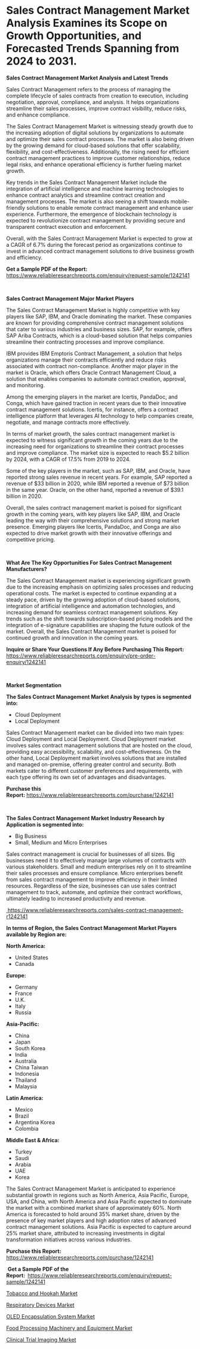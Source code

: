 <p><h1>Sales Contract Management Market Analysis Examines its Scope on Growth Opportunities, and Forecasted Trends Spanning from 2024 to 2031.</h1></p><p><strong>Sales Contract Management Market Analysis and Latest Trends</strong></p>
<p><p>Sales Contract Management refers to the process of managing the complete lifecycle of sales contracts from creation to execution, including negotiation, approval, compliance, and analysis. It helps organizations streamline their sales processes, improve contract visibility, reduce risks, and enhance compliance.</p><p>The Sales Contract Management Market is witnessing steady growth due to the increasing adoption of digital solutions by organizations to automate and optimize their sales contract processes. The market is also being driven by the growing demand for cloud-based solutions that offer scalability, flexibility, and cost-effectiveness. Additionally, the rising need for efficient contract management practices to improve customer relationships, reduce legal risks, and enhance operational efficiency is further fueling market growth.</p><p>Key trends in the Sales Contract Management Market include the integration of artificial intelligence and machine learning technologies to enhance contract analytics and streamline contract creation and management processes. The market is also seeing a shift towards mobile-friendly solutions to enable remote contract management and enhance user experience. Furthermore, the emergence of blockchain technology is expected to revolutionize contract management by providing secure and transparent contract execution and enforcement.</p><p>Overall, with the Sales Contract Management Market is expected to grow at a CAGR of 6.7% during the forecast period as organizations continue to invest in advanced contract management solutions to drive business growth and efficiency.</p></p>
<p><strong>Get a Sample PDF of the Report:&nbsp;</strong> <a href="https://www.reliableresearchreports.com/enquiry/request-sample/1242141">https://www.reliableresearchreports.com/enquiry/request-sample/1242141</a></p>
<p>&nbsp;</p>
<p><strong>Sales Contract Management Major Market Players</strong></p>
<p><p>The Sales Contract Management Market is highly competitive with key players like SAP, IBM, and Oracle dominating the market. These companies are known for providing comprehensive contract management solutions that cater to various industries and business sizes. SAP, for example, offers SAP Ariba Contracts, which is a cloud-based solution that helps companies streamline their contracting processes and improve compliance.</p><p>IBM provides IBM Emptoris Contract Management, a solution that helps organizations manage their contracts efficiently and reduce risks associated with contract non-compliance. Another major player in the market is Oracle, which offers Oracle Contract Management Cloud, a solution that enables companies to automate contract creation, approval, and monitoring.</p><p>Among the emerging players in the market are Icertis, PandaDoc, and Conga, which have gained traction in recent years due to their innovative contract management solutions. Icertis, for instance, offers a contract intelligence platform that leverages AI technology to help companies create, negotiate, and manage contracts more effectively.</p><p>In terms of market growth, the sales contract management market is expected to witness significant growth in the coming years due to the increasing need for organizations to streamline their contract processes and improve compliance. The market size is expected to reach $5.2 billion by 2024, with a CAGR of 17.5% from 2019 to 2024.</p><p>Some of the key players in the market, such as SAP, IBM, and Oracle, have reported strong sales revenue in recent years. For example, SAP reported a revenue of $33 billion in 2020, while IBM reported a revenue of $73 billion in the same year. Oracle, on the other hand, reported a revenue of $39.1 billion in 2020.</p><p>Overall, the sales contract management market is poised for significant growth in the coming years, with key players like SAP, IBM, and Oracle leading the way with their comprehensive solutions and strong market presence. Emerging players like Icertis, PandaDoc, and Conga are also expected to drive market growth with their innovative offerings and competitive pricing.</p></p>
<p>&nbsp;</p>
<p><strong>What Are The Key Opportunities For Sales Contract Management Manufacturers?</strong></p>
<p><p>The Sales Contract Management market is experiencing significant growth due to the increasing emphasis on optimizing sales processes and reducing operational costs. The market is expected to continue expanding at a steady pace, driven by the growing adoption of cloud-based solutions, integration of artificial intelligence and automation technologies, and increasing demand for seamless contract management solutions. Key trends such as the shift towards subscription-based pricing models and the integration of e-signature capabilities are shaping the future outlook of the market. Overall, the Sales Contract Management market is poised for continued growth and innovation in the coming years.</p></p>
<p><strong>Inquire or Share Your Questions If Any Before Purchasing This Report:</strong> <a href="https://www.reliableresearchreports.com/enquiry/pre-order-enquiry/1242141">https://www.reliableresearchreports.com/enquiry/pre-order-enquiry/1242141</a></p>
<p>&nbsp;</p>
<p><strong>Market Segmentation</strong></p>
<p><strong>The Sales Contract Management Market Analysis by types is segmented into:</strong></p>
<p><ul><li>Cloud Deployment</li><li>Local Deployment</li></ul></p>
<p><p>Sales Contract Management market can be divided into two main types: Cloud Deployment and Local Deployment. Cloud Deployment market involves sales contract management solutions that are hosted on the cloud, providing easy accessibility, scalability, and cost-effectiveness. On the other hand, Local Deployment market involves solutions that are installed and managed on-premise, offering greater control and security. Both markets cater to different customer preferences and requirements, with each type offering its own set of advantages and disadvantages.</p></p>
<p><strong>Purchase this Report:&nbsp;</strong><a href="https://www.reliableresearchreports.com/purchase/1242141">https://www.reliableresearchreports.com/purchase/1242141</a></p>
<p>&nbsp;</p>
<p><strong>The Sales Contract Management Market Industry Research by Application is segmented into:</strong></p>
<p><ul><li>Big Business</li><li>Small, Medium and Micro Enterprises</li></ul></p>
<p><p>Sales contract management is crucial for businesses of all sizes. Big businesses need it to effectively manage large volumes of contracts with various stakeholders. Small and medium enterprises rely on it to streamline their sales processes and ensure compliance. Micro enterprises benefit from sales contract management to improve efficiency in their limited resources. Regardless of the size, businesses can use sales contract management to track, automate, and optimize their contract workflows, ultimately leading to increased productivity and revenue.</p></p>
<p><a href="https://www.reliableresearchreports.com/sales-contract-management-r1242141">&nbsp;https://www.reliableresearchreports.com/sales-contract-management-r1242141</a></p>
<p><strong>In terms of Region, the Sales Contract Management Market Players available by Region are:</strong></p>
<p>
    <p> <strong> North America: </strong>
        <ul>
            <li>United States</li>
            <li>Canada</li>
        </ul>
        </p> 
    <p> <strong> Europe: </strong>
        <ul>
            <li>Germany</li>
            <li>France</li>
            <li>U.K.</li>
            <li>Italy</li>
            <li>Russia</li>
        </ul>
        </p> 
    <p> <strong> Asia-Pacific: </strong>
        <ul>
            <li>China</li>
            <li>Japan</li>
            <li>South Korea</li>
            <li>India</li>
            <li>Australia</li>
            <li>China Taiwan</li>
            <li>Indonesia</li>
            <li>Thailand</li>
            <li>Malaysia</li>
        </ul>
        </p> 
    <p> <strong> Latin America: </strong>
        <ul>
            <li>Mexico</li>
            <li>Brazil</li>
            <li>Argentina Korea</li>
            <li>Colombia</li>
        </ul>
        </p> 
    <p> <strong> Middle East & Africa: </strong>
        <ul>
            <li>Turkey</li>
            <li>Saudi</li>
            <li>Arabia</li>
            <li>UAE</li>
            <li>Korea</li>
        </ul>
    </p>
    </p>
<p><p>The Sales Contract Management Market is anticipated to experience substantial growth in regions such as North America, Asia Pacific, Europe, USA, and China, with North America and Asia Pacific expected to dominate the market with a combined market share of approximately 60%. North America is forecasted to hold around 35% market share, driven by the presence of key market players and high adoption rates of advanced contract management solutions. Asia Pacific is expected to capture around 25% market share, attributed to increasing investments in digital transformation initiatives across various industries.</p></p>
<p><strong>Purchase this Report: </strong><a href="https://www.reliableresearchreports.com/purchase/1242141">https://www.reliableresearchreports.com/purchase/1242141</a></p>
<p>&nbsp;<strong>Get a Sample PDF of the Report:&nbsp;&nbsp;</strong><a href="https://www.reliableresearchreports.com/enquiry/request-sample/1242141">https://www.reliableresearchreports.com/enquiry/request-sample/1242141</a></p>
<p><strong></strong></p>
<p><p><a href="https://www.linkedin.com/pulse/global-tobacco-hookah-market-size-trends-analysis-regional-efxqf">Tobacco and Hookah Market</a></p><p><a href="https://www.linkedin.com/pulse/deep-dive-respiratory-devices-market-itstrends-segmentation-qpgif">Respiratory Devices Market</a></p><p><a href="https://medium.com/@sarahhopkins94/oled-encapsulation-system-market-a-global-and-regional-analysis-focus-on-region-country-level-63ece0ae18c4">OLED Encapsulation System Market</a></p><p><a href="https://issuu.com/reportprime-2/docs/food-processing-machinery-and-equipment-market-siz">Food Processing Machinery and Equipment Market</a></p><p><a href="https://github.com/RickHolmes3/Market-Research-Report-List-6/blob/main/clinical-trial-imaging-market.md">Clinical Trial Imaging Market</a></p></p>
